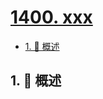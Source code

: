 # [1400. xxx](https://github.com/Tdahuyou/TNotes.leetcode/tree/main/notes/1400.%20xxx)

<!-- region:toc -->

- [1. 📝 概述](#1--概述)

<!-- endregion:toc -->

## 1. 📝 概述
